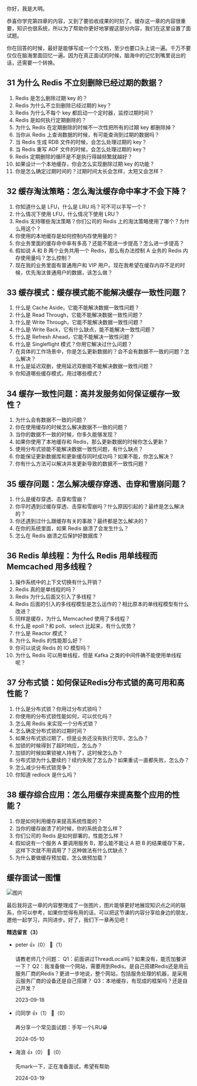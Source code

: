 你好，我是大明。

恭喜你学完第四章的内容，又到了要验收成果的时刻了。缓存这一章的内容很重要，知识也很系统，所以为了帮助你更好地掌握这部分内容，我们在这里设置了面试题。

你在回答的时候，最好是能够写成一个个文档，至少也要口头上说一遍。千万不要仅仅在脑海里面回忆一遍。因为在真正面试的时候，脑海中的记忆到嘴里说出的话，还需要一个转换。

## 31 为什么 Redis 不立刻删除已经过期的数据？

01. Redis 是怎么删除过期 key 的？
02. Redis 为什么不立刻删除已经过期的 key？
03. Redis 为什么不每个 key 都启动一个定时器，监控过期时间？
04. Redis 是如何执行定期删除的？
05. 为什么 Redis 在定期删除的时候不一次性把所有的过期 key 都删除掉？
06. 当你从 Redis 上查询数据的时候，有可能查询到过期的数据吗？
07. 当 Redis 生成 RDB 文件的时候，会怎么处理过期的 key？
08. 当 Redis 重写 AOF 文件的时候，会怎么处理过期的 key？
09. Redis 定期删除的循环是不是执行得越频繁就越好？
10. 如果设计一个本地缓存，你会怎么实现删除过期 key 的功能？
11. 你是怎么确定过期时间的？过期时间太长会怎样，太短又会怎样？

## 32 缓存淘汰策略：怎么淘汰缓存命中率才不会下降？

1. 你知道什么是 LFU，什么是 LRU 吗？可不可以手写一个？
2. 什么情况下使用 LFU，什么情况下使用 LRU？
3. Redis 支持哪些淘汰策略？你们公司的 Redis 上的淘汰策略使用了哪个？为什么用这个？
4. 你使用的本地缓存是如何控制内存使用量的？
5. 你业务里面的缓存命中率有多高？还能不能进一步提高？怎么进一步提高？
6. 假如说 A 和 B 两个业务共用一个 Redis，那么有办法控制 A 业务的 Redis 内存使用量吗？怎么控制？
7. 现在我的业务里面有普通用户和 VIP 用户。现在我希望在缓存内存不足的时候，优先淘汰普通用户的数据，该怎么做？

## 33 缓存模式：缓存模式能不能解决缓存一致性问题？

1. 什么是 Cache Aside，它能不能解决数据一致性问题？
2. 什么是 Read Through，它能不能解决数据一致性问题？
3. 什么是 Write Through，它能不能解决数据一致性问题？
4. 什么是 Write Back，它有什么缺点，能不能解决一致性问题？
5. 什么是 Refresh Ahead，它能不能解决一致性问题？
6. 什么是 Singleflight 模式？你用它解决过什么问题？
7. 在具体的工作场景中，你是怎么更新数据的？会不会有数据不一致的问题？怎么解决？
8. 什么是延迟双删，使用延迟双删能不能解决数据一致性问题？
9. 你知道哪些缓存模式，用过哪些模式？

## 34 缓存一致性问题：高并发服务如何保证缓存一致性？

1. 为什么会有数据不一致的问题？
2. 你在使用缓存的时候怎么解决数据不一致的问题？
3. 当你的数据不一致的时候，你多久能够发现？
4. 如果你使用了本地缓存和 Redis，那么更新数据的时候你怎么更新？
5. 使用分布式锁能不能解决数据一致性问题，有什么缺点？
6. 你能保证更新数据库和更新缓存同时成功吗？如果不能，你怎么解决？
7. 你有什么方法可以解决并发更新导致的数据不一致性问题？

## 35 缓存问题：怎么解决缓存穿透、击穿和雪崩问题？

1. 什么是缓存穿透、击穿和雪崩？
2. 你平时遇到过缓存穿透、击穿和雪崩吗？什么原因引起的？最终是怎么解决的？
3. 你还遇到过什么跟缓存有关的事故？最终都是怎么解决的？
4. 在你的系统里面，如果 Redis 崩溃了会发生什么？
5. 怎么在 Redis 崩溃之后保护好数据库？

## 36 Redis 单线程：为什么 Redis 用单线程而 Memcached 用多线程？

01. 操作系统中的上下文切换有什么开销？
02. Redis 真的是单线程的吗？
03. Redis 为什么后面又引入了多线程？
04. Redis 后面的引入的多线程模型是怎么运作的？相比原本的单线程模型有什么改进？
05. 同样是缓存，为什么 Memcached 使用了多线程？
06. 什么是 epoll？和 poll、select 比起来，有什么优势？
07. 什么是 Reactor 模式？
08. 为什么 Redis 的性能那么好？
09. 你可以说说 Redis 的 IO 模型吗？
10. 为什么 Redis 可以用单线程，但是 Kafka 之类的中间件确不能使用单线程呢？

## 37 分布式锁：如何保证Redis分布式锁的高可用和高性能？

01. 什么是分布式锁？你用过分布式锁吗？
02. 你使用的分布式锁性能如何，可以优化吗？
03. 怎么用 Redis 来实现一个分布式锁？
04. 怎么确定分布式锁的过期时间？
05. 如果分布式锁过期了，但是业务还没有执行完毕，怎么办？
06. 加锁的时候得到了超时响应，怎么办？
07. 加锁的时候如果锁被人持有了，这时候怎么办？
08. 分布式锁为什么要续约？续约失败了怎么办？如果重试一直都失败，怎么办？
09. 怎么减少分布式锁竞争？
10. 你知道 redlock 是什么吗？

## 38 缓存综合应用：怎么用缓存来提高整个应用的性能？

1. 你是如何利用缓存来提高系统性能的？
2. 当你的缓存崩溃了的时候，你的系统会怎么样？
3. 你们公司的 Redis 是如何部署的，性能怎么样？
4. 假如说有一个服务 A 要调用服务 B，那么能不能让 A 把 B 的结果缓存下来，这样下次就不用调用了？这种做法有什么优缺点？
5. 为什么要做缓存预加载，怎么做预加载？

## 缓存面试一图懂

![图片](https://static001.geekbang.org/resource/image/23/83/23e884c0da65e31fa76175dc41e68a83.jpg?wh=6309x3896)

最后我将这一章的内容整理成了一张图片，图片能够更好地展现知识点之间的联系，你可以参考，如果你觉得有用的话，可以把这节课的内容分享给身边的朋友，邀他一起学习，共同进步。好了，我们下一章再见吧！
<div><strong>精选留言（3）</strong></div><ul>
<li><span>peter</span> 👍（0） 💬（1）<p>请教老师几个问题：
Q1：前面讲过ThreadLocal吗？如果没有，能否加餐讲一下？
Q2：我准备做一个网站，需要用到Redis。是自己搭建Redis还是用云服务厂商的Redis？更进一步地说，整个网站，包括服务处理的机器，是采用云服务厂商的设备还是自己搭建？
Q3：本地缓存，有现成的框架吗？还是自己开发？</p>2023-09-18</li><br/><li><span>闫同学</span> 👍（1） 💬（0）<p>再分享一个常见面试题：手写一个LRU😁</p>2024-05-10</li><br/><li><span>海浪</span> 👍（0） 💬（0）<p>先mark一下，正在准备面试，希望有帮助</p>2024-03-19</li><br/>
</ul>